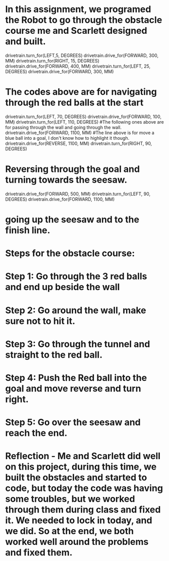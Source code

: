 # In this assignment, we programed the Robot to go through the obstacle course me and Scarlett designed and built. 

drivetrain.turn_for(LEFT,5, DEGREES)
drivetrain.drive_for(FORWARD, 300, MM)
drivetrain.turn_for(RIGHT, 15, DEGREES)
drivetrain.drive_for(FORWARD, 400, MM)
drivetrain.turn_for(LEFT, 25, DEGREES)
drivetrain.drive_for(FORWARD, 300, MM)
# The codes above are for navigating through the red balls at the start
drivetrain.turn_for(LEFT, 70, DEGREES)
drivetrain.drive_for(FORWARD, 100, MM)
drivetrain.turn_for(LEFT, 110, DEGREES)
#The following ones above are for passing through the wall and going through the wall.
drivetrain.drive_for(FORWARD, 1100, MM)
#The line above is for move a blue ball into a goal, I don't know how to highlight it though.
drivetrain.drive_for(REVERSE, 1100, MM)
drivetrain.turn_for(RIGHT, 90, DEGREES)
# Reversing through the goal and turning towards the seesaw.
drivetrain.drive_for(FORWARD, 500, MM)
drivetrain.turn_for(LEFT, 90, DEGREES)
drivetrain.drive_for(FORWARD, 1100, MM)
# going up the seesaw and to the finish line.



# Steps for the obstacle course:
# Step 1: Go through the 3 red balls and end up beside the wall
# Step 2: Go around the wall, make sure not to hit it.
# Step 3: Go through the tunnel and straight to the red ball.
# Step 4: Push the Red ball into the goal and move reverse and turn right.
# Step 5: Go over the seesaw and reach the end.


# Reflection - Me and Scarlett did well on this project, during this time, we built the obstacles and started to code, but today the code was having some troubles, but we worked through them during class and fixed it. We needed to lock in today, and we did. So at the end, we both worked well around the problems and fixed them.

